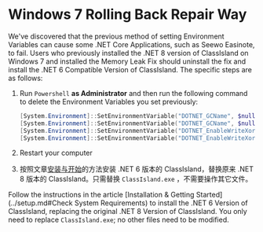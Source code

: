 # Windows 7 Rolling Back Repair Way

We've discovered that the previous method of setting Environment Variables can cause some .NET Core Applications, such as Seewo Easinote, to fail. Users who previously installed the .NET 8 version of ClassIsland on Windows 7 and installed the Memory Leak Fix should uninstall the fix and install the .NET 6 Compatible Version of ClassIsland.
The specific steps are as follows:

1. Run `Powershell` **as Administrator** and then run the following command to delete the Environment Variables you set previously:

    ``` powershell
    [System.Environment]::SetEnvironmentVariable("DOTNET_GCName", $null, "User")
    [System.Environment]::SetEnvironmentVariable("DOTNET_GCName", $null, "Machine")
    [System.Environment]::SetEnvironmentVariable("DOTNET_EnableWriteXorExecute", $null, "User")
    [System.Environment]::SetEnvironmentVariable("DOTNET_EnableWriteXorExecute", $null, "Machine")
    ```

2. Restart your computer

3. 按照文章[安装与开始](../setup.md#检查系统需求)的方法安装 .NET 6 版本的 ClassIsland，替换原来 .NET 8 版本的 ClassIsland。只需替换 `ClassIsland.exe` ，不需要操作其它文件。

Follow the instructions in the article [Installation & Getting Started](../setup.md#Check System Requirements) to install the .NET 6 Version of ClassIsland, replacing the original .NET 8 Version of ClassIsland. You only need to replace `ClassIsland.exe`; no other files need to be modified.
